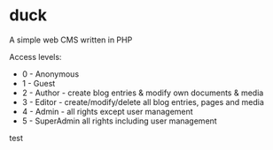 # duck
 A simple web CMS written in PHP

Access levels: 

- 0 - Anonymous
- 1 - Guest
- 2 - Author - create blog entries & modify own documents & media
- 3 - Editor - create/modify/delete all blog entries, pages and media
- 4 - Admin - all rights except user management
- 5 - SuperAdmin all rights including user management

test
